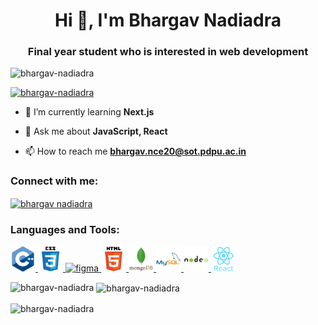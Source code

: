 <h1 align="center">Hi 👋, I'm Bhargav Nadiadra</h1>
<h3 align="center">Final year student who is interested in web development</h3>

<p align="left"> <img src="https://komarev.com/ghpvc/?username=bhargav-nadiadra&label=Profile%20views&color=0e75b6&style=flat" alt="bhargav-nadiadra" /> </p>

<p align="left"> <a href="https://github.com/ryo-ma/github-profile-trophy"><img src="https://github-profile-trophy.vercel.app/?username=bhargav-nadiadra" alt="bhargav-nadiadra" /></a> </p>

- 🌱 I’m currently learning **Next.js**

- 💬 Ask me about **JavaScript, React**

- 📫 How to reach me **bhargav.nce20@sot.pdpu.ac.in**

<h3 align="left">Connect with me:</h3>
<p align="left">
<a href="https://www.linkedin.com/in/bhargav-nadiadra/" target="blank"><img align="center" src="https://raw.githubusercontent.com/rahuldkjain/github-profile-readme-generator/master/src/images/icons/Social/linked-in-alt.svg" alt="bhargav nadiadra" height="30" width="40" /></a>
</p>

<h3 align="left">Languages and Tools:</h3>
<p align="left"> <a href="https://www.w3schools.com/cpp/" target="_blank" rel="noreferrer"> <img src="https://raw.githubusercontent.com/devicons/devicon/master/icons/cplusplus/cplusplus-original.svg" alt="cplusplus" width="40" height="40"/> </a> <a href="https://www.w3schools.com/css/" target="_blank" rel="noreferrer"> <img src="https://raw.githubusercontent.com/devicons/devicon/master/icons/css3/css3-original-wordmark.svg" alt="css3" width="40" height="40"/> </a> <a href="https://www.figma.com/" target="_blank" rel="noreferrer"> <img src="https://www.vectorlogo.zone/logos/figma/figma-icon.svg" alt="figma" width="40" height="40"/> </a> <a href="https://www.w3.org/html/" target="_blank" rel="noreferrer"> <img src="https://raw.githubusercontent.com/devicons/devicon/master/icons/html5/html5-original-wordmark.svg" alt="html5" width="40" height="40"/> </a> <a href="https://www.mongodb.com/" target="_blank" rel="noreferrer"> <img src="https://raw.githubusercontent.com/devicons/devicon/master/icons/mongodb/mongodb-original-wordmark.svg" alt="mongodb" width="40" height="40"/> </a> <a href="https://www.mysql.com/" target="_blank" rel="noreferrer"> <img src="https://raw.githubusercontent.com/devicons/devicon/master/icons/mysql/mysql-original-wordmark.svg" alt="mysql" width="40" height="40"/> </a> <a href="https://nodejs.org" target="_blank" rel="noreferrer"> <img src="https://raw.githubusercontent.com/devicons/devicon/master/icons/nodejs/nodejs-original-wordmark.svg" alt="nodejs" width="40" height="40"/> </a> <a href="https://reactjs.org/" target="_blank" rel="noreferrer"> <img src="https://raw.githubusercontent.com/devicons/devicon/master/icons/react/react-original-wordmark.svg" alt="react" width="40" height="40"/> </a> </p>

<p><img align="left" src="https://github-readme-stats.vercel.app/api/top-langs?username=bhargav-nadiadra&show_icons=true&locale=en&layout=compact" alt="bhargav-nadiadra" /></p>

<p>&nbsp;<img align="center" src="https://github-readme-stats.vercel.app/api?username=bhargav-nadiadra&show_icons=true&locale=en" alt="bhargav-nadiadra" /></p>

<p><img align="center" src="https://github-readme-streak-stats.herokuapp.com/?user=bhargav-nadiadra&" alt="bhargav-nadiadra" /></p>
